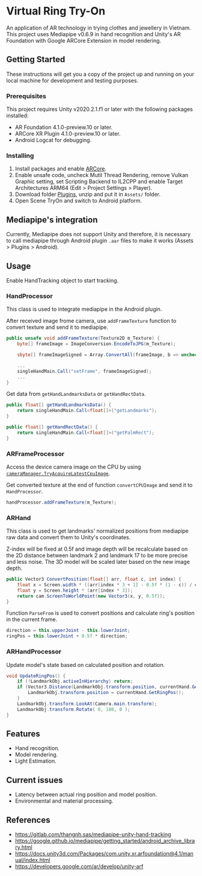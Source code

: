 # Virtual Ring Try-On

An application of AR technology in trying clothes and jewellery in Vietnam.
This project uses Mediapipe v0.6.9 in hand recognition and Unity's AR Foundation with Google ARCore Extension in model rendering.

## Getting Started

These instructions will get you a copy of the project up and running on your local machine for development and testing purposes.

### Prerequisites

This project requires Unity v2020.2.1.f1 or later with the following packages installed:
- AR Foundation 4.1.0-preview.10 or later.
- ARCore XR Plugin 4.1.0-preview.10 or later.
- Android Logcat for debugging.

### Installing

1. Install packages and enable [ARCore](https://developers.google.com/ar/develop/unity-arf/enable-arcore).
2. Enable unsafe code, uncheck Mutil Thread Rendering, remove Vulkan Graphic setting, set Scripting Backend to IL2CPP and enable Target Architectures ARM64 (Edit > Project Settings > Player).
3. Download folder [Plugins](https://drive.google.com/file/d/1qz5Zmh8pnLTYHvREGdN6JEz720L-jWfW/view?usp=sharing), unzip and put it in `Assets/` folder.
4. Open Scene TryOn and switch to Android platform.

## Mediapipe's integration

Currently, Mediapipe does not support Unity and therefore, it is necessary to call mediapipe through Android plugin `.aar` files to make it works (Assets > Plugins > Android).

## Usage

Enable HandTracking object to start tracking.

### HandProcessor

This class is used to integrate mediapipe in the Android plugin.

After received image frome camera, use `addFrameTexture` function to convert texture and send it to mediapipe.

```csharp
public unsafe void addFrameTexture(Texture2D m_Texture) {
    byte[] frameImage = ImageConversion.EncodeToJPG(m_Texture);

    sbyte[] frameImageSigned = Array.ConvertAll(frameImage, b => unchecked((sbyte)b));

    ...
    singleHandMain.Call("setFrame", frameImageSigned);
    ...
}
```

Get data from `getHandLandmarksData` or `getHandRectData`.

```csharp
public float[] getHandLandmarksData() {
    return singleHandMain.Call<float[]>("getLandmarks");
}

public float[] getHandRectData() {
    return singleHandMain.Call<float[]>("getPalmRect");
}
```

### ARFrameProcessor

Access the device camera image on the CPU by using [`cameraManager.TryAcquireLatestCpuImage`](https://github.com/Unity-Technologies/arfoundation-samples/blob/main/Assets/Scripts/CpuImageSample.cs).

Get converted texture at the end of function `convertCPUImage` and send it to `HandProcessor`.

```csharp
handProcessor.addFrameTexture(m_Texture);
```

### ARHand

This class is used to get landmarks' normalized positions from mediapipe raw data and convert them to Unity's coordinates.

Z-index will be fixed at 0.5f and image depth will be recalculate based on the 2D distance between landmark 2 and landmark 17 to be more precise and less noise. The 3D model will be scaled later based on the new image depth.

```csharp
public Vector3 ConvertPosition(float[] arr, float c, int index) {
    float x = Screen.width * ((arr[index * 3 + 1] - 0.5f * (1 - c)) / c) + 0.1f;
    float y = Screen.height * (arr[index * 3]);
    return cam.ScreenToWorldPoint(new Vector3(x, y, 0.5f));
}
```

Function `ParseFrom` is used to convert positions and calculate ring's position in the current frame.

```csharp
direction = this.upperJoint - this.lowerJoint;
ringPos = this.lowerJoint + 0.5f * direction;
```

### ARHandProcessor

Update model's state based on calculated position and rotation.

```csharp
void UpdateRingPos() {
    if (!LandmarkObj.activeInHierarchy) return;
    if (Vector3.Distance(LandmarkObj.transform.position, currentHand.GetRingPos()) > 0.01f) {
        LandmarkObj.transform.position = currentHand.GetRingPos();
    }
    LandmarkObj.transform.LookAt(Camera.main.transform);
    LandmarkObj.transform.Rotate( 0, 180, 0 );
}
```

## Features

- Hand recognition.
- Model rendering.
- Light Estimation.

## Current issues

- Latency between actual ring position and model position.
- Environmental and material processing.

## References

- https://gitlab.com/thangnh.sas/mediapipe-unity-hand-tracking
- https://google.github.io/mediapipe/getting_started/android_archive_library.html
- https://docs.unity3d.com/Packages/com.unity.xr.arfoundation@4.1/manual/index.html
- https://developers.google.com/ar/develop/unity-arf
